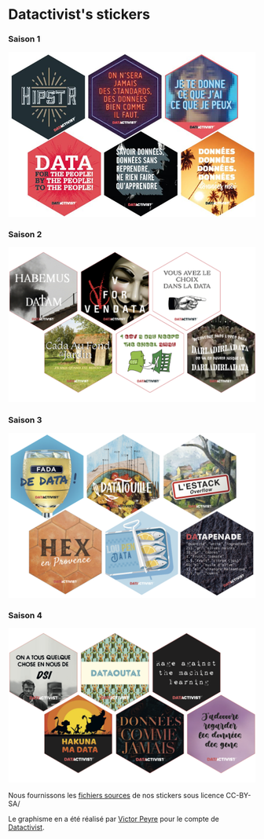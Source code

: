 # Datactivist's stickers
### Saison 1
![stickers](./stickers.jpg)

### Saison 2
![stickers saison 2](https://raw.githubusercontent.com/datactivist/stickers/master/DATA%2BSTICKERS_2.png)

### Saison 3
![stickers saison 3](./Datactivist-EnProvence.png)

### Saison 4
![stickers saison 4](./saison4.png)

Nous fournissons les [fichiers sources](https://www.dropbox.com/sh/bune0hozzqlqit4/AACuDB6JS-LSuQy9pH4ibIKia?dl=0e) de nos stickers sous licence CC-BY-SA/

Le graphisme en a été réalisé par [Victor Peyre](https://fr.linkedin.com/in/victorpeyre) pour le compte de [Datactivist](http://www.datactivi.st).

